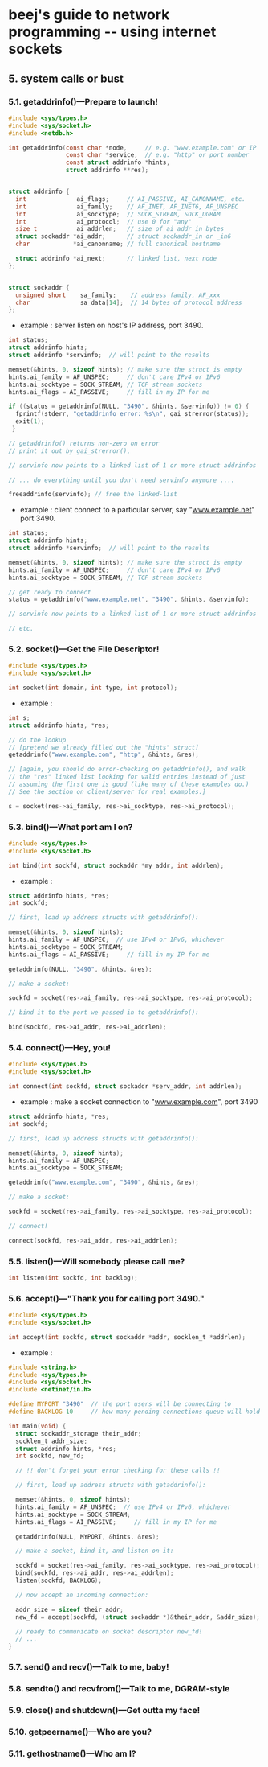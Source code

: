 # beej's guide to network programming -- using internet sockets

## 5. system calls or bust

### 5.1. getaddrinfo()—Prepare to launch!

```c
#include <sys/types.h>
#include <sys/socket.h>
#include <netdb.h>

int getaddrinfo(const char *node,     // e.g. "www.example.com" or IP
                const char *service,  // e.g. "http" or port number
                const struct addrinfo *hints,
                struct addrinfo **res);


struct addrinfo {
  int              ai_flags;     // AI_PASSIVE, AI_CANONNAME, etc.
  int              ai_family;    // AF_INET, AF_INET6, AF_UNSPEC
  int              ai_socktype;  // SOCK_STREAM, SOCK_DGRAM
  int              ai_protocol;  // use 0 for "any"
  size_t           ai_addrlen;   // size of ai_addr in bytes
  struct sockaddr *ai_addr;      // struct sockaddr_in or _in6
  char            *ai_canonname; // full canonical hostname

  struct addrinfo *ai_next;      // linked list, next node
};


struct sockaddr {
  unsigned short    sa_family;    // address family, AF_xxx
  char              sa_data[14];  // 14 bytes of protocol address
};
```

- example :
  server listen on host's IP address, port 3490.

```c
int status;
struct addrinfo hints;
struct addrinfo *servinfo;  // will point to the results

memset(&hints, 0, sizeof hints); // make sure the struct is empty
hints.ai_family = AF_UNSPEC;     // don't care IPv4 or IPv6
hints.ai_socktype = SOCK_STREAM; // TCP stream sockets
hints.ai_flags = AI_PASSIVE;     // fill in my IP for me

if ((status = getaddrinfo(NULL, "3490", &hints, &servinfo)) != 0) {
  fprintf(stderr, "getaddrinfo error: %s\n", gai_strerror(status));
  exit(1);
 }

// getaddrinfo() returns non-zero on error
// print it out by gai_strerror(),

// servinfo now points to a linked list of 1 or more struct addrinfos

// ... do everything until you don't need servinfo anymore ....

freeaddrinfo(servinfo); // free the linked-list
```

- example :
  client connect to a particular server,
  say "www.example.net"
  port 3490.

```c
int status;
struct addrinfo hints;
struct addrinfo *servinfo;  // will point to the results

memset(&hints, 0, sizeof hints); // make sure the struct is empty
hints.ai_family = AF_UNSPEC;     // don't care IPv4 or IPv6
hints.ai_socktype = SOCK_STREAM; // TCP stream sockets

// get ready to connect
status = getaddrinfo("www.example.net", "3490", &hints, &servinfo);

// servinfo now points to a linked list of 1 or more struct addrinfos

// etc.
```

### 5.2. socket()—Get the File Descriptor!

```c
#include <sys/types.h>
#include <sys/socket.h>

int socket(int domain, int type, int protocol);
```

- example :

```c
int s;
struct addrinfo hints, *res;

// do the lookup
// [pretend we already filled out the "hints" struct]
getaddrinfo("www.example.com", "http", &hints, &res);

// [again, you should do error-checking on getaddrinfo(), and walk
// the "res" linked list looking for valid entries instead of just
// assuming the first one is good (like many of these examples do.)
// See the section on client/server for real examples.]

s = socket(res->ai_family, res->ai_socktype, res->ai_protocol);
```

### 5.3. bind()—What port am I on?

```c
#include <sys/types.h>
#include <sys/socket.h>

int bind(int sockfd, struct sockaddr *my_addr, int addrlen);
```

- example :

```c
struct addrinfo hints, *res;
int sockfd;

// first, load up address structs with getaddrinfo():

memset(&hints, 0, sizeof hints);
hints.ai_family = AF_UNSPEC;  // use IPv4 or IPv6, whichever
hints.ai_socktype = SOCK_STREAM;
hints.ai_flags = AI_PASSIVE;     // fill in my IP for me

getaddrinfo(NULL, "3490", &hints, &res);

// make a socket:

sockfd = socket(res->ai_family, res->ai_socktype, res->ai_protocol);

// bind it to the port we passed in to getaddrinfo():

bind(sockfd, res->ai_addr, res->ai_addrlen);
```

### 5.4. connect()—Hey, you!

```c
#include <sys/types.h>
#include <sys/socket.h>

int connect(int sockfd, struct sockaddr *serv_addr, int addrlen);
```

- example :
  make a socket connection to "www.example.com", port 3490

```c
struct addrinfo hints, *res;
int sockfd;

// first, load up address structs with getaddrinfo():

memset(&hints, 0, sizeof hints);
hints.ai_family = AF_UNSPEC;
hints.ai_socktype = SOCK_STREAM;

getaddrinfo("www.example.com", "3490", &hints, &res);

// make a socket:

sockfd = socket(res->ai_family, res->ai_socktype, res->ai_protocol);

// connect!

connect(sockfd, res->ai_addr, res->ai_addrlen);
```

### 5.5. listen()—Will somebody please call me?

```c
int listen(int sockfd, int backlog);
```

### 5.6. accept()—"Thank you for calling port 3490."

```c
#include <sys/types.h>
#include <sys/socket.h>

int accept(int sockfd, struct sockaddr *addr, socklen_t *addrlen);
```

- example :

```c
#include <string.h>
#include <sys/types.h>
#include <sys/socket.h>
#include <netinet/in.h>

#define MYPORT "3490"  // the port users will be connecting to
#define BACKLOG 10     // how many pending connections queue will hold

int main(void) {
  struct sockaddr_storage their_addr;
  socklen_t addr_size;
  struct addrinfo hints, *res;
  int sockfd, new_fd;

  // !! don't forget your error checking for these calls !!

  // first, load up address structs with getaddrinfo():

  memset(&hints, 0, sizeof hints);
  hints.ai_family = AF_UNSPEC;  // use IPv4 or IPv6, whichever
  hints.ai_socktype = SOCK_STREAM;
  hints.ai_flags = AI_PASSIVE;     // fill in my IP for me

  getaddrinfo(NULL, MYPORT, &hints, &res);

  // make a socket, bind it, and listen on it:

  sockfd = socket(res->ai_family, res->ai_socktype, res->ai_protocol);
  bind(sockfd, res->ai_addr, res->ai_addrlen);
  listen(sockfd, BACKLOG);

  // now accept an incoming connection:

  addr_size = sizeof their_addr;
  new_fd = accept(sockfd, (struct sockaddr *)&their_addr, &addr_size);

  // ready to communicate on socket descriptor new_fd!
  // ...
}
```

### 5.7. send() and recv()—Talk to me, baby!

### 5.8. sendto() and recvfrom()—Talk to me, DGRAM-style

### 5.9. close() and shutdown()—Get outta my face!

### 5.10. getpeername()—Who are you?

### 5.11. gethostname()—Who am I?

